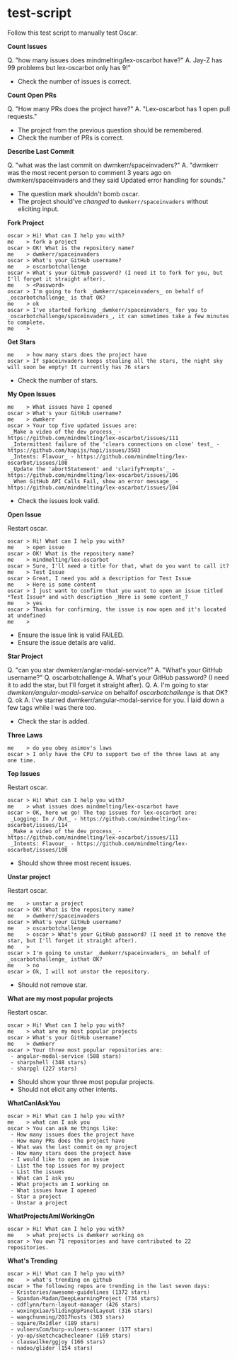 # test-script

Follow this test script to manually test Oscar.

**Count Issues**

Q. "how many issues does mindmelting/lex-oscarbot have?"
A. Jay-Z has 99 problems but lex-oscarbot only has 9!"

- Check the number of issues is correct.

**Count Open PRs**

Q. "How many PRs does the project have?"
A. "Lex-oscarbot has 1 open pull requests."

- The project from the previous question should be remembered.
- Check the number of PRs is correct.

**Describe Last Commit**

Q. "what was the last commit on dwmkerr/spaceinvaders?"
A. "dwmkerr was the most recent person to comment 3 years ago on dwmkerr/spaceinvaders and they said Updated error handling for sounds."

- The question mark shouldn't bomb oscar.
- The project should've *changed* to `dwmkerr/spaceinvaders` without eliciting input.

**Fork Project**

```
oscar > Hi! What can I help you with?
me    > fork a project
oscar > OK! What is the repository name?
me    > dwmkerr/spaceinvaders
oscar > What's your GitHub username?
me    > oscarbotchallenge
oscar > What's your GitHub password? (I need it to fork for you, but I'll forget it straight after).
me    > <Password>
oscar > I'm going to fork _dwmkerr/spaceinvaders_ on behalf of _oscarbotchallenge_ is that OK?
me    > ok
oscar > I've started forking _dwmkerr/spaceinvaders_ for you to _oscarbotchallenge/spaceinvaders_, it can sometimes take a few minutes to complete.
me    >
```

**Get Stars**

```
me    > how many stars does the project have
oscar > If spaceinvaders keeps stealing all the stars, the night sky will soon be empty! It currently has 76 stars
```

- Check the number of stars.

**My Open Issues**

```
me    > What issues have I opened
oscar > What's your GitHub username?
me    > dwmkerr
oscar > Your top five updated issues are:
 _Make a video of the dev process_ - https://github.com/mindmelting/lex-oscarbot/issues/111
 _Intermittent failure of the 'clears connections on close' test_ - https://github.com/hapijs/hapi/issues/3503
 _Intents: Flavour_ - https://github.com/mindmelting/lex-oscarbot/issues/108
 _Update the 'abortStatement' and 'clarifyPrompts'_ - https://github.com/mindmelting/lex-oscarbot/issues/106
 _When GitHub API Calls Fail, show an error message_ - https://github.com/mindmelting/lex-oscarbot/issues/104
```

- Check the issues look valid.

**Open Issue**

Restart oscar.

```
oscar > Hi! What can I help you with?
me    > open issue
oscar > OK! What is the repository name?
me    > mindmelting/lex-oscarbot
oscar > Sure, I'll need a title for that, what do you want to call it?
me    > Test Issue
oscar > Great, I need you add a description for Test Issue
me    > Here is some content
oscar > I just want to confirm that you want to open an issue titled *Test Issue* and with description _Here is some content_?
me    > yes
oscar > Thanks for confirming, the issue is now open and it's located at undefined
me    >
```

- Ensure the issue link is valid FAILED.
- Ensure the issue details are valid.

**Star Project**

Q. "can you star dwmkerr/anglar-modal-service?"
A. "What's your GitHub username?"
Q. oscarbotchallenge
A. What's your GitHub password? (I need it to add the star, but I'll forget it straight after).
Q. <enter oscarbotchallenge password>
A. I'm going to star _dwmkerr/angular-modal-service_ on behalfof _oscarbotchallenge_ is that OK?
Q. ok
A. I've starred dwmkerr/angular-modal-service for you. I laid down a few tags while I was there too.

- Check the star is added.

**Three Laws**

```
me    > do you obey asimov's laws
oscar > I only have the CPU to support two of the three laws at any one time.
```

**Top Issues**

Restart oscar.

```
oscar > Hi! What can I help you with?
me    > what issues does mindmelting/lex-oscarbot have
oscar > OK, here we go! The top issues for lex-oscarbot are:
 _Logging: In / Out_ - https://github.com/mindmelting/lex-oscarbot/issues/114
 _Make a video of the dev process_ - https://github.com/mindmelting/lex-oscarbot/issues/111
 _Intents: Flavour_ - https://github.com/mindmelting/lex-oscarbot/issues/108
 ```

- Should show three most recent issues.

**Unstar project**

Restart oscar.

```
me    > unstar a project
oscar > OK! What is the repository name?
me    > dwmkerr/spaceinvaders
oscar > What's your GitHub username?
me    > oscarbotchallenge
me    > oscar > What's your GitHub password? (I need it to remove the star, but I'll forget it straight after).
me    >
oscar > I'm going to unstar _dwmkerr/spaceinvaders_ on behalf of _oscarbotchallenge_ isthat OK?
me    > no
oscar > Ok, I will not unstar the repository.
```

- Should not remove star.

**What are my most popular projects**

Restart oscar.

```
oscar > Hi! What can I help you with?
me    > what are my most popular projects
oscar > What's your GitHub username?
me    > dwmkerr
oscar > Your three most popular repositories are:
 - angular-modal-service (588 stars)
 - sharpshell (348 stars)
 - sharpgl (227 stars)
 ```

 - Should show your three most popular projects.
 - Should not elicit any other intents.

**WhatCanIAskYou**

```
oscar > Hi! What can I help you with?
me    > what can I ask you
oscar > You can ask me things like:
 - How many issues does the project have
 - How many PRs does the project have
 - What was the last commit on my project
 - How many stars does the project have
 - I would like to open an issue
 - List the top issues for my project
 - List the issues
 - What can I ask you
 - What projects am I working on
 - What issues have I opened
 - Star a project
 - Unstar a project
```

**WhatProjectsAmIWorkingOn**

```
oscar > Hi! What can I help you with?
me    > what projects is dwmkerr working on
oscar > You own 71 repositories and have contributed to 22 repositories.
```

**What's Trending**

```
oscar > Hi! What can I help you with?
me    > what's trending on github
oscar > The following repos are trending in the last seven days:
 - Kristories/awesome-guidelines (1372 stars)
 - Spandan-Madan/DeepLearningProject (734 stars)
 - cdflynn/turn-layout-manager (426 stars)
 - woxingxiao/SlidingUpPanelLayout (316 stars)
 - wangchunming/2017hosts (303 stars)
 - square/RxIdler (189 stars)
 - vulnersCom/burp-vulners-scanner (177 stars)
 - yo-op/sketchcachecleaner (169 stars)
 - clauswilke/ggjoy (166 stars)
 - nadoo/glider (154 stars)
```
